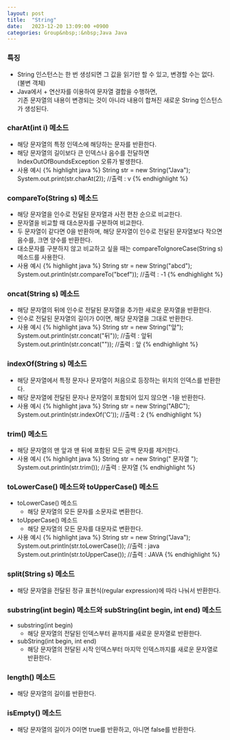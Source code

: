 ```yaml
---
layout: post
title:  "String"
date:   2023-12-20 13:09:00 +0900
categories: Group&nbsp;:&nbsp;Java Java
---
```


### 특징

- String 인스턴스는 한 번 생성되면 그 값을 읽기만 할 수 있고, 변경할 수는 없다. (불변 객체)
- Java에서 + 연산자를 이용하여 문자열 결합을 수행하면,  
기존 문자열의 내용이 변경되는 것이 아니라 내용이 합쳐진 새로운 String 인스턴스가 생성된다.

### charAt(int i) 메소드

- 해당 문자열의 특정 인덱스에 해당하는 문자를 반환한다.
- 해당 문자열의 길이보다 큰 인덱스나 음수를 전달하면 IndexOutOfBoundsException 오류가 발생한다.
- 사용 예시
{% highlight java %}
String str = new String("Java");
System.out.print(str.charAt(2)); //출력 : v
{% endhighlight %}

### compareTo(String s) 메소드

-  해당 문자열을 인수로 전달된 문자열과 사전 편찬 순으로 비교한다.
- 문자열을 비교할 때 대소문자를 구분하여 비교한다.
- 두 문자열이 같다면 0을 반환하며, 해당 문자열이 인수로 전달된 문자열보다 작으면 음수를, 크면 양수를 반환한다.
- 대소문자를 구분하지 않고 비교하고 싶을 때는 compareToIgnoreCase(String s) 메소드를 사용한다.
- 사용 예시
{% highlight java %}
String str = new String("abcd");
System.out.println(str.compareTo("bcef")); //출력 : -1
{% endhighlight %}

### oncat(String s) 메소드

- 해당 문자열의 뒤에 인수로 전달된 문자열을 추가한 새로운 문자열을 반환한다.
- 인수로 전달된 문자열의 길이가 0이면, 해당 문자열을 그대로 반환한다.
- 사용 예시
{% highlight java %}
String str = new String("앞");
System.out.println(str.concat("뒤")); //출력 : 앞뒤
System.out.println(str.concat("")); //출력 : 앞
{% endhighlight %}

### indexOf(String s) 메소드

- 해당 문자열에서 특정 문자나 문자열이 처음으로 등장하는 위치의 인덱스를 반환한다.
- 해당 문자열에 전달된 문자나 문자열이 포함되어 있지 않으면 -1을 반환한다.
- 사용 예시
{% highlight java %}
String str = new String("ABC");
System.out.println(str.indexOf('C')); //출력 : 2
{% endhighlight %}

### trim() 메소드

- 해당 문자열의 맨 앞과 맨 뒤에 포함된 모든 공백 문자를 제거한다.
- 사용 예시
{% highlight java %}
String str = new String(" 문자열 ");
System.out.println(str.trim()); //출력 : 문자열
{% endhighlight %}

### toLowerCase() 메소드와 toUpperCase() 메소드

- toLowerCase() 메소드
    - 해당 문자열의 모든 문자를 소문자로 변환한다.
- toUpperCase() 메소드
    - 해당 문자열의 모든 문자를 대문자로 변환한다.
- 사용 예시
{% highlight java %}
String str = new String("Java");
System.out.println(str.toLowerCase()); //출력 : java
System.out.println(str.toUpperCase()); //출력 : JAVA
{% endhighlight %}

### split(String s) 메소드

- 해당 문자열을 전달된 정규 표현식(regular expression)에 따라 나눠서 반환한다.

### substring(int begin) 메소드와 subString(int begin, int end) 메소드

- substring(int begin)
    - 해당 문자열의 전달된 인덱스부터 끝까지를 새로운 문자열로 반환한다.
- subString(int begin, int end)
    - 해당 문자열의 전달된 시작 인덱스부터 마지막 인덱스까지를 새로운 문자열로 반환한다.

### length() 메소드

- 해당 문자열의 길이를 반환한다.

### isEmpty() 메소드

- 해당 문자열의 길이가 0이면 true를 반환하고, 아니면 false를 반환한다.
